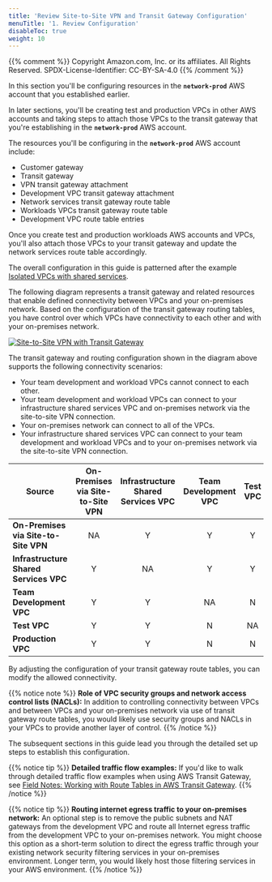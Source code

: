 ```yaml
---
title: 'Review Site-to-Site VPN and Transit Gateway Configuration'
menuTitle: '1. Review Configuration'
disableToc: true
weight: 10
---
```


{{% comment %}}
Copyright Amazon.com, Inc. or its affiliates. All Rights Reserved.
SPDX-License-Identifier: CC-BY-SA-4.0
{{% /comment %}}

In this section you'll be configuring resources in the **`network-prod`** AWS account that you established earlier.  

In later sections, you'll be creating test and production VPCs in other AWS accounts and taking steps to attach those VPCs to the transit gateway that you're establishing in the **`network-prod`** AWS account.

The resources you'll be configuring in the **`network-prod`** AWS account include:
* Customer gateway
* Transit gateway
* VPN transit gateway attachment
* Development VPC transit gateway attachment
* Network services transit gateway route table
* Workloads VPCs transit gateway route table
* Development VPC route table entries

Once you create test and production workloads AWS accounts and VPCs, you'll also attach those VPCs to your transit gateway and update the network services route table accordingly.

The overall configuration in this guide is patterned after the example [Isolated VPCs with shared services](https://docs.aws.amazon.com/vpc/latest/tgw/transit-gateway-isolated-shared.html).

The following diagram represents a transit gateway and related resources that enable defined connectivity between VPCs and your on-premises network.  Based on the configuration of the transit gateway routing tables, you have control over which VPCs have connectivity to each other and with your on-premises network.

[![Site-to-Site VPN with Transit Gateway](/images/06-extend/01-hybrid-networking/site-to-site-vpn-tgw-route-tables.png?height=500px)](/images/06-extend/01-hybrid-networking/site-to-site-vpn-tgw-route-tables.png)

The transit gateway and routing configuration shown in the diagram above supports the following connectivity scenarios:

* Your team development and workload VPCs cannot connect to each other.
* Your team development and workload VPCs can connect to your infrastructure shared services VPC and on-premises network via the site-to-site VPN connection.
* Your on-premises network can connect to all of the VPCs.
* Your infrastructure shared services VPC can connect to your team development and workload VPCs and to your on-premises network via the site-to-site VPN connection.

|Source|On-Premises via Site-to-Site VPN|Infrastructure Shared Services VPC|Team Development VPC|Test VPC|Production VPC|
|-|:-:|:-:|:-:|:-:|:-:|
|**On-Premises via Site-to-Site VPN**|NA|Y|Y|Y|Y|
|**Infrastructure Shared Services VPC**|Y|NA|Y|Y|Y|
|**Team Development VPC**|Y|Y|NA|N|N|N|
|**Test VPC**|Y|Y|N|NA|N|
|**Production VPC**|Y|Y|N|N|NA|

By adjusting the configuration of your transit gateway route tables, you can modify the allowed connectivity.

{{% notice note %}}
**Role of VPC security groups and network access control lists (NACLs):** In addition to controlling connectivity between VPCs and between VPCs and your on-premises network via use of transit gateway route tables, you would likely use security groups and NACLs in your VPCs to provide another layer of control.
{{% /notice %}}

The subsequent sections in this guide lead you through the detailed set up steps to establish this configuration.

{{% notice tip %}}
**Detailed traffic flow examples:** If you'd like to walk through detailed traffic flow examples when using AWS Transit Gateway, see [Field Notes: Working with Route Tables in AWS Transit Gateway](https://aws.amazon.com/blogs/architecture/field-notes-working-with-route-tables-in-aws-transit-gateway/).
{{% /notice %}}

{{% notice tip %}}
**Routing internet egress traffic to your on-premises network:** An optional step is to remove the public subnets and NAT gateways from the development VPC and route all Internet egress traffic from the development VPC to your on-premises network. You might choose this option as a short-term solution to direct the egress traffic through your existing network security filtering services in your on-premises environment. Longer term, you would likely host those filtering services in your AWS environment.
{{% /notice %}}